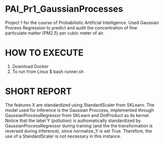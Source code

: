 # PAI_Pr1_GaussianProcesses
Project 1 for the course of Probabilistic Artificial Intelligence. Used Gaussian Process Regression to predict and audit the concentration of fine particulate matter (PM2.5) per cubic meter of air.

# HOW TO EXECUTE
1. Download Docker
2. To run from Linux
  $ bash runner.sh

# SHORT REPORT
The features X are standardized using StandardScaler from SKLearn.
The model used for inference is the Gaussian Proccess, implemented through GaussianProcessRegressor from SKLearn and DotProduct as its kernel.
Notice that the label Y (pollution) is authomatically standardized by GaussianProcessRegressor during training (and the the transformation is reversed during inference), since normalize_Y is set True. Therefore, the use of a StandardScaler is not necessary in this instance.


